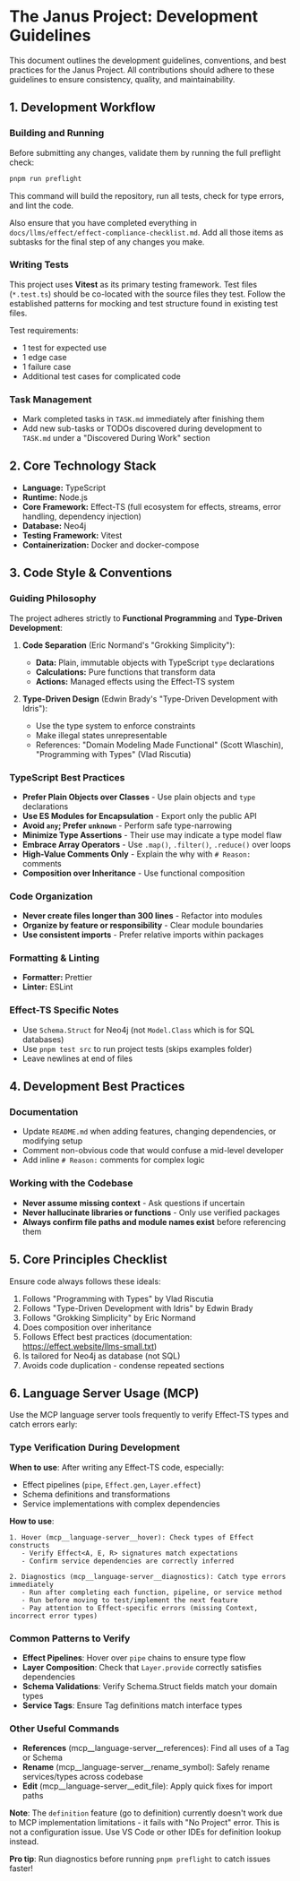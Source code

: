 # The Janus Project: Development Guidelines

This document outlines the development guidelines, conventions, and best practices for the Janus Project. All contributions should adhere to these guidelines to ensure consistency, quality, and maintainability.

## 1. Development Workflow

### Building and Running

Before submitting any changes, validate them by running the full preflight check:

```bash
pnpm run preflight
```

This command will build the repository, run all tests, check for type errors, and lint the code.

Also ensure that you have completed everything in `docs/llms/effect/effect-compliance-checklist.md`. Add all those items as subtasks for the final step of any changes you make.

### Writing Tests

This project uses **Vitest** as its primary testing framework. Test files (`*.test.ts`) should be co-located with the source files they test. Follow the established patterns for mocking and test structure found in existing test files.

Test requirements:
- 1 test for expected use
- 1 edge case
- 1 failure case
- Additional test cases for complicated code

### Task Management

- Mark completed tasks in `TASK.md` immediately after finishing them
- Add new sub-tasks or TODOs discovered during development to `TASK.md` under a "Discovered During Work" section

## 2. Core Technology Stack

- **Language:** TypeScript
- **Runtime:** Node.js
- **Core Framework:** Effect-TS (full ecosystem for effects, streams, error handling, dependency injection)
- **Database:** Neo4j
- **Testing Framework:** Vitest
- **Containerization:** Docker and docker-compose

## 3. Code Style & Conventions

### Guiding Philosophy

The project adheres strictly to **Functional Programming** and **Type-Driven Development**:

1. **Code Separation** (Eric Normand's "Grokking Simplicity"):
   - **Data:** Plain, immutable objects with TypeScript `type` declarations
   - **Calculations:** Pure functions that transform data
   - **Actions:** Managed effects using the Effect-TS system

2. **Type-Driven Design** (Edwin Brady's "Type-Driven Development with Idris"):
   - Use the type system to enforce constraints
   - Make illegal states unrepresentable
   - References: "Domain Modeling Made Functional" (Scott Wlaschin), "Programming with Types" (Vlad Riscutia)

### TypeScript Best Practices

- **Prefer Plain Objects over Classes** - Use plain objects and `type` declarations
- **Use ES Modules for Encapsulation** - Export only the public API
- **Avoid `any`; Prefer `unknown`** - Perform safe type-narrowing
- **Minimize Type Assertions** - Their use may indicate a type model flaw
- **Embrace Array Operators** - Use `.map()`, `.filter()`, `.reduce()` over loops
- **High-Value Comments Only** - Explain the why with `# Reason:` comments
- **Composition over Inheritance** - Use functional composition

### Code Organization

- **Never create files longer than 300 lines** - Refactor into modules
- **Organize by feature or responsibility** - Clear module boundaries
- **Use consistent imports** - Prefer relative imports within packages

### Formatting & Linting

- **Formatter:** Prettier
- **Linter:** ESLint

### Effect-TS Specific Notes

- Use `Schema.Struct` for Neo4j (not `Model.Class` which is for SQL databases)
- Use `pnpm test src` to run project tests (skips examples folder)
- Leave newlines at end of files

## 4. Development Best Practices

### Documentation

- Update `README.md` when adding features, changing dependencies, or modifying setup
- Comment non-obvious code that would confuse a mid-level developer
- Add inline `# Reason:` comments for complex logic

### Working with the Codebase

- **Never assume missing context** - Ask questions if uncertain
- **Never hallucinate libraries or functions** - Only use verified packages
- **Always confirm file paths and module names exist** before referencing them

## 5. Core Principles Checklist

Ensure code always follows these ideals:

1. Follows "Programming with Types" by Vlad Riscutia
2. Follows "Type-Driven Development with Idris" by Edwin Brady
3. Follows "Grokking Simplicity" by Eric Normand
4. Does composition over inheritance
5. Follows Effect best practices (documentation: https://effect.website/llms-small.txt)
6. Is tailored for Neo4j as database (not SQL)
7. Avoids code duplication - condense repeated sections

## 6. Language Server Usage (MCP)

Use the MCP language server tools frequently to verify Effect-TS types and catch errors early:

### Type Verification During Development

**When to use**: After writing any Effect-TS code, especially:
- Effect pipelines (`pipe`, `Effect.gen`, `Layer.effect`)
- Schema definitions and transformations
- Service implementations with complex dependencies

**How to use**:
```
1. Hover (mcp__language-server__hover): Check types of Effect constructs
   - Verify Effect<A, E, R> signatures match expectations
   - Confirm service dependencies are correctly inferred
   
2. Diagnostics (mcp__language-server__diagnostics): Catch type errors immediately
   - Run after completing each function, pipeline, or service method
   - Run before moving to test/implement the next feature
   - Pay attention to Effect-specific errors (missing Context, incorrect error types)
```

### Common Patterns to Verify

- **Effect Pipelines**: Hover over `pipe` chains to ensure type flow
- **Layer Composition**: Check that `Layer.provide` correctly satisfies dependencies
- **Schema Validations**: Verify Schema.Struct fields match your domain types
- **Service Tags**: Ensure Tag definitions match interface types

### Other Useful Commands

- **References** (mcp__language-server__references): Find all uses of a Tag or Schema
- **Rename** (mcp__language-server__rename_symbol): Safely rename services/types across codebase
- **Edit** (mcp__language-server__edit_file): Apply quick fixes for import paths

**Note**: The `definition` feature (go to definition) currently doesn't work due to MCP implementation limitations - it fails with "No Project" error. This is not a configuration issue. Use VS Code or other IDEs for definition lookup instead.

**Pro tip**: Run diagnostics before running `pnpm preflight` to catch issues faster!
